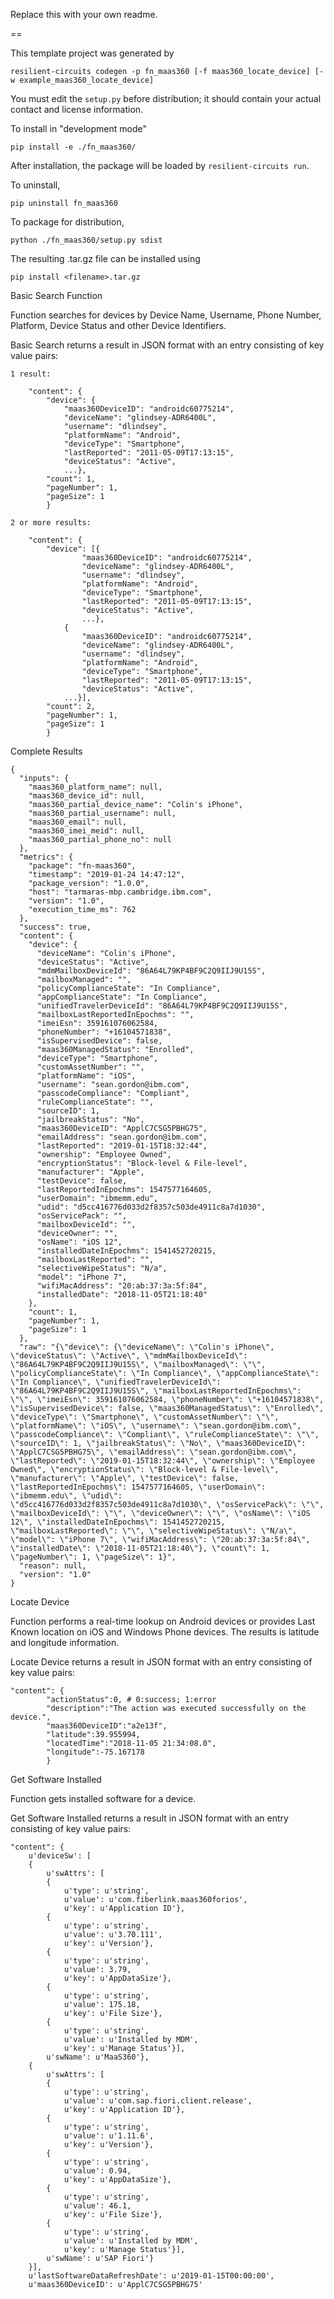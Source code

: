 Replace this with your own readme.

==

This template project was generated by

    resilient-circuits codegen -p fn_maas360 [-f maas360_locate_device] [-w example_maas360_locate_device]


You must edit the `setup.py` before distribution;
it should contain your actual contact and license information.

To install in "development mode"

    pip install -e ./fn_maas360/

After installation, the package will be loaded by `resilient-circuits run`.


To uninstall,

    pip uninstall fn_maas360


To package for distribution,

    python ./fn_maas360/setup.py sdist

The resulting .tar.gz file can be installed using

    pip install <filename>.tar.gz
    
Basic Search Function

Function searches for devices by Device Name, Username, Phone Number, Platform, Device Status and other Device Identifiers.

Basic Search returns a result in JSON format with an entry consisting of key value pairs:
```
1 result:

    "content": {
        "device": {
            "maas360DeviceID": "androidc60775214",
            "deviceName": "glindsey-ADR6400L",
            "username": "dlindsey",
            "platformName": "Android",
            "deviceType": "Smartphone",
            "lastReported": "2011-05-09T17:13:15",
            "deviceStatus": "Active",
            ...},
        "count": 1,
        "pageNumber": 1,
        "pageSize": 1
        }

2 or more results:

    "content": {
        "device": [{
                "maas360DeviceID": "androidc60775214",
                "deviceName": "glindsey-ADR6400L",
                "username": "dlindsey",
                "platformName": "Android",
                "deviceType": "Smartphone",
                "lastReported": "2011-05-09T17:13:15",
                "deviceStatus": "Active",
                ...},
            {
                "maas360DeviceID": "androidc60775214",
                "deviceName": "glindsey-ADR6400L",
                "username": "dlindsey",
                "platformName": "Android",
                "deviceType": "Smartphone",
                "lastReported": "2011-05-09T17:13:15",
                "deviceStatus": "Active",
            ...}],
        "count": 2,
        "pageNumber": 1,
        "pageSize": 1
        }
```
Complete Results
```
{
  "inputs": {
    "maas360_platform_name": null, 
    "maas360_device_id": null, 
    "maas360_partial_device_name": "Colin's iPhone", 
    "maas360_partial_username": null, 
    "maas360_email": null, 
    "maas360_imei_meid": null, 
    "maas360_partial_phone_no": null
  }, 
  "metrics": {
    "package": "fn-maas360", 
    "timestamp": "2019-01-24 14:47:12", 
    "package_version": "1.0.0", 
    "host": "tarmaras-mbp.cambridge.ibm.com", 
    "version": "1.0", 
    "execution_time_ms": 762
  }, 
  "success": true, 
  "content": {
    "device": {
      "deviceName": "Colin's iPhone", 
      "deviceStatus": "Active", 
      "mdmMailboxDeviceId": "86A64L79KP4BF9C2Q9IIJ9U15S", 
      "mailboxManaged": "", 
      "policyComplianceState": "In Compliance", 
      "appComplianceState": "In Compliance", 
      "unifiedTravelerDeviceId": "86A64L79KP4BF9C2Q9IIJ9U15S", 
      "mailboxLastReportedInEpochms": "", 
      "imeiEsn": 359161076062584, 
      "phoneNumber": "+16104571838", 
      "isSupervisedDevice": false, 
      "maas360ManagedStatus": "Enrolled", 
      "deviceType": "Smartphone", 
      "customAssetNumber": "", 
      "platformName": "iOS", 
      "username": "sean.gordon@ibm.com", 
      "passcodeCompliance": "Compliant", 
      "ruleComplianceState": "", 
      "sourceID": 1, 
      "jailbreakStatus": "No", 
      "maas360DeviceID": "ApplC7CSG5PBHG75", 
      "emailAddress": "sean.gordon@ibm.com", 
      "lastReported": "2019-01-15T18:32:44", 
      "ownership": "Employee Owned", 
      "encryptionStatus": "Block-level & File-level", 
      "manufacturer": "Apple", 
      "testDevice": false, 
      "lastReportedInEpochms": 1547577164605, 
      "userDomain": "ibmemm.edu", 
      "udid": "d5cc416776d033d2f8357c503de4911c8a7d1030", 
      "osServicePack": "", 
      "mailboxDeviceId": "", 
      "deviceOwner": "", 
      "osName": "iOS 12", 
      "installedDateInEpochms": 1541452720215, 
      "mailboxLastReported": "", 
      "selectiveWipeStatus": "N/a", 
      "model": "iPhone 7", 
      "wifiMacAddress": "20:ab:37:3a:5f:84", 
      "installedDate": "2018-11-05T21:18:40"
    }, 
    "count": 1, 
    "pageNumber": 1, 
    "pageSize": 1
  }, 
  "raw": "{\"device\": {\"deviceName\": \"Colin's iPhone\", \"deviceStatus\": \"Active\", \"mdmMailboxDeviceId\": \"86A64L79KP4BF9C2Q9IIJ9U15S\", \"mailboxManaged\": \"\", \"policyComplianceState\": \"In Compliance\", \"appComplianceState\": \"In Compliance\", \"unifiedTravelerDeviceId\": \"86A64L79KP4BF9C2Q9IIJ9U15S\", \"mailboxLastReportedInEpochms\": \"\", \"imeiEsn\": 359161076062584, \"phoneNumber\": \"+16104571838\", \"isSupervisedDevice\": false, \"maas360ManagedStatus\": \"Enrolled\", \"deviceType\": \"Smartphone\", \"customAssetNumber\": \"\", \"platformName\": \"iOS\", \"username\": \"sean.gordon@ibm.com\", \"passcodeCompliance\": \"Compliant\", \"ruleComplianceState\": \"\", \"sourceID\": 1, \"jailbreakStatus\": \"No\", \"maas360DeviceID\": \"ApplC7CSG5PBHG75\", \"emailAddress\": \"sean.gordon@ibm.com\", \"lastReported\": \"2019-01-15T18:32:44\", \"ownership\": \"Employee Owned\", \"encryptionStatus\": \"Block-level & File-level\", \"manufacturer\": \"Apple\", \"testDevice\": false, \"lastReportedInEpochms\": 1547577164605, \"userDomain\": \"ibmemm.edu\", \"udid\": \"d5cc416776d033d2f8357c503de4911c8a7d1030\", \"osServicePack\": \"\", \"mailboxDeviceId\": \"\", \"deviceOwner\": \"\", \"osName\": \"iOS 12\", \"installedDateInEpochms\": 1541452720215, \"mailboxLastReported\": \"\", \"selectiveWipeStatus\": \"N/a\", \"model\": \"iPhone 7\", \"wifiMacAddress\": \"20:ab:37:3a:5f:84\", \"installedDate\": \"2018-11-05T21:18:40\"}, \"count\": 1, \"pageNumber\": 1, \"pageSize\": 1}", 
  "reason": null, 
  "version": "1.0"
}
```
Locate Device

Function performs a real-time lookup on Android devices or provides Last Known location on iOS and Windows Phone devices.
The results is latitude and longitude information.

Locate Device returns a result in JSON format with an entry consisting of key value pairs:
```
"content": {
        "actionStatus":0, # 0:success; 1:error
        "description":"The action was executed successfully on the device.",
        "maas360DeviceID":"a2e13f",
        "latitude":39.955994,
        "locatedTime":"2018-11-05 21:34:08.0",
        "longitude":-75.167178
        }
 ```
Get Software Installed

Function gets installed software for a device.

Get Software Installed returns a result in JSON format with an entry consisting of key value pairs:
```
"content": {
    u'deviceSw': [
    {
        u'swAttrs': [
        {
            u'type': u'string',
            u'value': u'com.fiberlink.maas360forios',
            u'key': u'Application ID'},
        {
            u'type': u'string',
            u'value': u'3.70.111',
            u'key': u'Version'},
        {
            u'type': u'string',
            u'value': 3.79,
            u'key': u'AppDataSize'},
        {
            u'type': u'string',
            u'value': 175.18,
            u'key': u'File Size'},
        {
            u'type': u'string',
            u'value': u'Installed by MDM',
            u'key': u'Manage Status'}],
        u'swName': u'MaaS360'},
    {
        u'swAttrs': [
        {
            u'type': u'string',
            u'value': u'com.sap.fiori.client.release',
            u'key': u'Application ID'},
        {
            u'type': u'string',
            u'value': u'1.11.6',
            u'key': u'Version'},
        {
            u'type': u'string',
            u'value': 0.94,
            u'key': u'AppDataSize'},
        {
            u'type': u'string',
            u'value': 46.1,
            u'key': u'File Size'},
        {
            u'type': u'string',
            u'value': u'Installed by MDM',
            u'key': u'Manage Status'}],
        u'swName': u'SAP Fiori'}
    }],
    u'lastSoftwareDataRefreshDate': u'2019-01-15T00:00:00',
    u'maas360DeviceID': u'ApplC7CSG5PBHG75'
```
